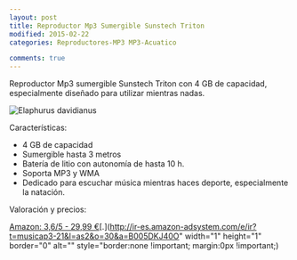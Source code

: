 ```yaml
---
layout: post
title: Reproductor Mp3 Sumergible Sunstech Triton
modified: 2015-02-22
categories: Reproductores-MP3 MP3-Acuatico

comments: true
---
```


Reproductor Mp3 sumergible Sunstech Triton con 4 GB de capacidad, especialmente diseñado para utilizar mientras nadas.

![Elaphurus davidianus](http://i.imgur.com/6P3A3KU.jpg?1 "TSunstech Triton")

Características:

 - 4 GB de capacidad
 - Sumergible hasta 3 metros
 - Batería de litio con autonomía de hasta 10 h.
 - Soporta MP3 y WMA
 - Dedicado para escuchar música mientras haces deporte, especialmente la natación.

Valoración y precios:

[Amazon: 3,6/5 - 29,99 €](http://www.amazon.es/gp/product/B005DKJ40O/ref=as_li_ss_tl?ie=UTF8&camp=3626&creative=24822&creativeASIN=B005DKJ40O&linkCode=as2&tag=musicap3-21)[.](http://ir-es.amazon-adsystem.com/e/ir?t=musicap3-21&l=as2&o=30&a=B005DKJ40O" width="1" height="1" border="0" alt="" style="border:none !important; margin:0px !important;) 